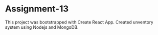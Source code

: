 # Assignment-13

This project was bootstrapped with Create React App.
Created unventory system using Nodejs and MongoDB.

